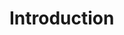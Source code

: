 <link rel="stylesheet" href="https://cdn.jsdelivr.net/npm/katex@0.16.4/dist/katex.min.css">

# Introduction
